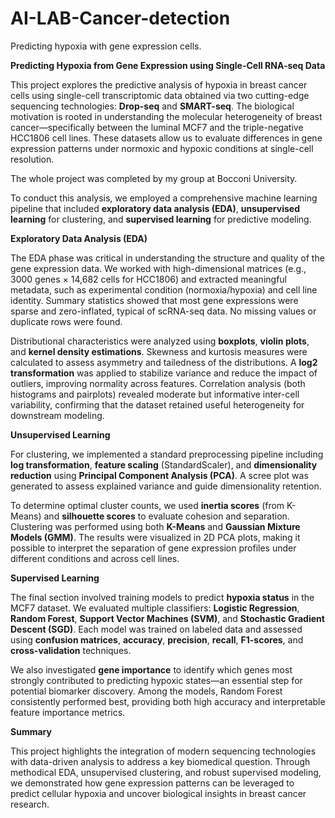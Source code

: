# AI-LAB-Cancer-detection
Predicting hypoxia with gene expression cells.



<b>Predicting Hypoxia from Gene Expression using Single-Cell RNA-seq Data</b>

This project explores the predictive analysis of hypoxia in breast cancer cells using single-cell transcriptomic data obtained via two cutting-edge sequencing technologies: **Drop-seq** and **SMART-seq**. The biological motivation is rooted in understanding the molecular heterogeneity of breast cancer—specifically between the luminal MCF7 and the triple-negative HCC1806 cell lines. These datasets allow us to evaluate differences in gene expression patterns under normoxic and hypoxic conditions at single-cell resolution.

The whole project was completed by my group at Bocconi University.

To conduct this analysis, we employed a comprehensive machine learning pipeline that included **exploratory data analysis (EDA)**, **unsupervised learning** for clustering, and **supervised learning** for predictive modeling.



**Exploratory Data Analysis (EDA)**

The EDA phase was critical in understanding the structure and quality of the gene expression data. We worked with high-dimensional matrices (e.g., 3000 genes × 14,682 cells for HCC1806) and extracted meaningful metadata, such as experimental condition (normoxia/hypoxia) and cell line identity. Summary statistics showed that most gene expressions were sparse and zero-inflated, typical of scRNA-seq data. No missing values or duplicate rows were found.

Distributional characteristics were analyzed using **boxplots**, **violin plots**, and **kernel density estimations**. Skewness and kurtosis measures were calculated to assess asymmetry and tailedness of the distributions. A **log2 transformation** was applied to stabilize variance and reduce the impact of outliers, improving normality across features. Correlation analysis (both histograms and pairplots) revealed moderate but informative inter-cell variability, confirming that the dataset retained useful heterogeneity for downstream modeling.



**Unsupervised Learning**

For clustering, we implemented a standard preprocessing pipeline including **log transformation**, **feature scaling** (StandardScaler), and **dimensionality reduction** using **Principal Component Analysis (PCA)**. A scree plot was generated to assess explained variance and guide dimensionality retention.

To determine optimal cluster counts, we used **inertia scores** (from K-Means) and **silhouette scores** to evaluate cohesion and separation. Clustering was performed using both **K-Means** and **Gaussian Mixture Models (GMM)**. The results were visualized in 2D PCA plots, making it possible to interpret the separation of gene expression profiles under different conditions and across cell lines.



**Supervised Learning**

The final section involved training models to predict **hypoxia status** in the MCF7 dataset. We evaluated multiple classifiers: **Logistic Regression**, **Random Forest**, **Support Vector Machines (SVM)**, and **Stochastic Gradient Descent (SGD)**. Each model was trained on labeled data and assessed using **confusion matrices**, **accuracy**, **precision**, **recall**, **F1-scores**, and **cross-validation** techniques.

We also investigated **gene importance** to identify which genes most strongly contributed to predicting hypoxic states—an essential step for potential biomarker discovery. Among the models, Random Forest consistently performed best, providing both high accuracy and interpretable feature importance metrics.



**Summary**

This project highlights the integration of modern sequencing technologies with data-driven analysis to address a key biomedical question. Through methodical EDA, unsupervised clustering, and robust supervised modeling, we demonstrated how gene expression patterns can be leveraged to predict cellular hypoxia and uncover biological insights in breast cancer research.



